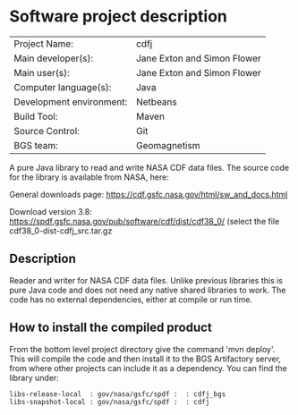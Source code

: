 # Software project description

|  |  |
| ------------------------ | ------- |
| Project Name:            | cdfj |
| Main developer(s):       | Jane Exton and Simon Flower  |
| Main user(s):            | Jane Exton and Simon Flower |
| Computer language(s):    | Java |
| Development environment: | Netbeans |
| Build Tool:              | Maven |
| Source Control:          | Git |
| BGS team:                | Geomagnetism |

A pure Java library to read and write NASA CDF data files. The source code for the
library is available from NASA, here:

General downloads page: https://cdf.gsfc.nasa.gov/html/sw_and_docs.html

Download version 3.8: https://spdf.gsfc.nasa.gov/pub/software/cdf/dist/cdf38_0/
(select the file cdf38_0-dist-cdfj_src.tar.gz

## Description
Reader and writer for NASA CDF data files. Unlike previous libraries this is pure
Java code and does not need any native shared libraries to work. The code has no
external dependencies, either at compile or run time.


## How to install the compiled product

From the bottom level project directory give the command 'mvn deploy'. This will compile 
the code and then install it to the BGS Artifactory server, from where other projects 
can include it as a dependency. You can find the library under:

    libs-release-local  : gov/nasa/gsfc/spdf :  : cdfj_bgs
    libs-snapshot-local : gov/nasa/gsfc/spdf :  : cdfj
